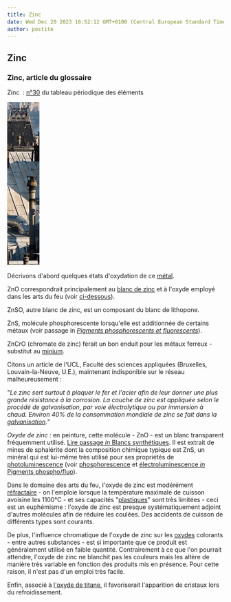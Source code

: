 ```yaml
---
title: Zinc
date: Wed Dec 20 2023 16:52:12 GMT+0100 (Central European Standard Time)
author: postite
---
```


## Zinc
### Zinc, article du glossaire
 Zinc  : [n°30](annexe1.html#zn) du tableau périodique des éléments

![](images/zinctoitures.jpg)

Décrivons d'abord quelques états d'oxydation de ce [métal](metal.html).

ZnO correspondrait principalement au [blanc de zinc](blancdezinc.html) et à l'oxyde employé dans les arts du feu (voir [ci-dessous](zinc.html#oxydedezinc)).

ZnSO, autre blanc de zinc, est un composant du blanc de lithopone.

ZnS, molécule phosphorescente lorsqu'elle est additionnée de certains métaux (voir passage in _[Pigments phosphorescents et fluorescents](phosphofluo.html#zns)_).

ZnCrO (chromate de zinc) ferait un bon enduit pour les métaux ferreux - substitut au [minium](minium.html).

Citons un article de l'UCL, Faculté des sciences appliquées (Bruxelles, Louvain-la-Neuve, U.E.), maintenant indisponible sur le réseau malheureusement :

"_Le zinc sert surtout à plaquer le fer et l'acier afin de leur donner une plus grande résistance à la corrosion. La couche de zinc est appliquée selon le procédé de galvanisation, par voie électrolytique ou par immersion à chaud. Environ 40% de la consommation mondiale de zinc se fait dans la [galvanisation](g.html)._"

_Oxyde de zinc :_ en peinture, cette molécule - ZnO - est un blanc transparent fréquemment utilisé. [Lire passage _in_ Blancs synthétiques](blancssynthetiques.html#leblancdezinc). Il est extrait de mines de sphalérite dont la composition chimique typique est ZnS, un minéral qui est lui-même très utilisé pour ses propriétés de [photoluminescence](photoluminescence.html) (voir [phosphorescence](phosphofluo.html#phosphorescence) et [électroluminescence _in_ Pigments phospho/fluo](phosphofluo.html#lelectroluminescence)).

Dans le domaine des arts du feu, l'oxyde de zinc est modérément [réfractaire](refractaire.html) - on l'emploie lorsque la température maximale de cuisson avoisine les 1100°C - et ses capacités "[plastiques](plastique.html)" sont très limitées - ceci est un euphémisme : l'oxyde de zinc est presque systématiquement adjoint d'autres molécules afin de réduire les coulées. Des accidents de cuisson de différents types sont courants.

De plus, l'influence chromatique de l'oxyde de zinc sur les [oxydes](oxydes.html) colorants - entre autres substances - est si importante que ce produit est généralement utilisé en faible quantité. Contrairement à ce que l'on pourrait attendre, l'oxyde de zinc ne blanchit pas les couleurs mais les altère de manière très variable en fonction des produits mis en présence. Pour cette raison, il n'est pas d'un emploi très facile.

Enfin, associé à [l'oxyde de titane](oxydes.html#oxydedetitane), il favoriserait l'apparition de cristaux lors du refroidissement.

